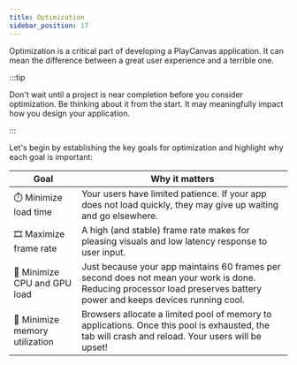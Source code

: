 ```yaml
---
title: Optimization
sidebar_position: 17
---
```


Optimization is a critical part of developing a PlayCanvas application. It can mean the difference between a great user experience and a terrible one.

:::tip

Don't wait until a project is near completion before you consider optimization. Be thinking about it from the start. It may meaningfully impact how you design your application.

:::

Let's begin by establishing the key goals for optimization and highlight why each goal is important:

| Goal | Why it matters |
| ---- | -------------- |
| ⏱️ Minimize load time | Your users have limited patience. If your app does not load quickly, they may give up waiting and go elsewhere. |
| 🎞️ Maximize frame rate | A high (and stable) frame rate makes for pleasing visuals and low latency response to user input. |
| 🔋 Minimize CPU and GPU load | Just because your app maintains 60 frames per second does not mean your work is done. Reducing processor load preserves battery power and keeps devices running cool. |
| 🧠 Minimize memory utilization | Browsers allocate a limited pool of memory to applications. Once this pool is exhausted, the tab will crash and reload. Your users will be upset! |
